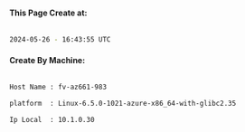 
   
#### This Page Create at:

```bash

2024-05-26 - 16:43:55 UTC

```

#### Create By Machine:

```bash

Host Name : fv-az661-983

platform  : Linux-6.5.0-1021-azure-x86_64-with-glibc2.35

Ip Local  : 10.1.0.30

```

